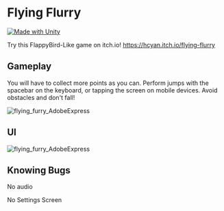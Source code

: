 # Flying Flurry

[![Made with Unity](https://img.shields.io/badge/Made%20with-Unity-57b9d3.svg?style=flat&logo=unity)](https://www.unity.com)

Try this FlappyBird-Like game on itch.io! https://hcyan.itch.io/flying-flurry

## Gameplay
You will have to collect more points as you can. Perform jumps with the spacebar on the keyboard, or tapping the screen on mobile devices. Avoid obstacles and don't fall!

![flying_furry_AdobeExpress](https://user-images.githubusercontent.com/86517853/223841231-b9744bc2-4cdc-4e57-89e1-3f55f7537114.gif)

## UI 

![flying_furry_AdobeExpress](https://github.com/piedg/Flying-Flurry/blob/main/Assets/Resources/ui.gif)

## Knowing Bugs
<p>No audio</p>
<p>No Settings Screen</p>
